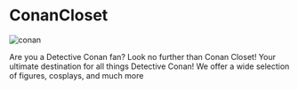 # ConanCloset
![conan](https://github.com/iamLena1/ConanCloset/assets/99968994/df60aaff-8c70-47ab-9359-23fef65bf57b)

Are you a Detective Conan fan? Look no further than Conan Closet!
Your ultimate destination for all things Detective Conan! We offer a wide selection of figures, cosplays, and much more
